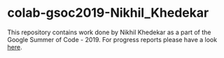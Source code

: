 # colab-gsoc2019-Nikhil_Khedekar

This repository contains work done by Nikhil Khedekar as a part of the Google Summer of Code - 2019. For progress reports please have a look [here](https://theroboticsclub.github.io/colab-gsoc2019-Nikhil_Khedekar/).